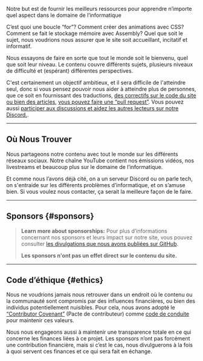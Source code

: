 <p><span class="text-style-headline-2">Notre but est de fournir les meilleurs ressources pour apprendre n’importe quel aspect dans le domaine de l’informatique</span></p>

C’est quoi une boucle “for”? Comment créer des animations avec CSS? Comment se fait le stockage mémoire avec Assembly? Quel que soit le sujet, nous voudrions nous assurer que le site soit accueillant, incitatif et informatif.

Nous essayons de faire en sorte que tout le monde soit le bienvenu, quel que soit leur niveau. Le contenu couvre différents sujets, plusieurs niveaux de difficulté et (espérant) différentes perspectives.

C'est certainement un objectif ambitieux, et il sera difficile de l'atteindre seul, donc si vous pensez pouvoir nous aider à atteindre plus de personnes, que ce soit en fournissant des traductions, [des correctifs sur le code du site](https://github.com/unicorn-utterances/unicorn-utterances/issues?q=is%3Aopen+is%3Aissue+label%3A%22good+first+issue%22) [ou bien des articles](https://github.com/unicorn-utterances/unicorn-utterances#blog-posts), [vous pouvez faire une “pull request”](https://github.com/unicorn-utterances/unicorn-utterances/pulls). Vous pouvez aussi [participer aux discussions et aidez les autres lecteurs sur notre Discord.](https://discord.gg/FMcvc6T).

---

## Où Nous Trouver

Nous partageons notre contenu avec tout le monde sur les différents réseaux sociaux. Notre chaîne YouTube contient nos émissions vidéos, nos livestreams et beaucoup plus sur le domaine de l’informatique.

Et comme nous l’avons déjà cité, on a un serveur Discord ou on parle tech, on s'entraide sur les différents problèmes d’informatique, et on s’amuse bien. Si vous voulez nous contacter, ça serait la meilleure façon de le faire.

<!-- split -->

---

## Sponsors {#sponsors}

<!-- split -->

> **Learn more about sponsorships:**
> Pour plus d’informations concernant nos sponsors et leurs impact sur notre site, vous pouvez consulter [les divulgations que nous avons publiées sur GitHub](https://github.com/unicorn-utterances/unicorn-utterances/issues?q=is%3Aissue+label%3Adisclosure+is%3Aclosed).
>
> **Les sponsors n'ont pas un effet direct sur le contenu du site.**

---

## Code d’éthique {#ethics}

Nous ne voudrions jamais nous retrouver dans un endroit où le contenu ou la communauté sont compromis par des influences financières, ou bien des individus potentiellement nuisibles. Pour cela, nous avons adopté le
[“Contributor Covenant”](https://www.contributor-covenant.org/)
(Pacte de contributeur) comme [code de conduite](https://github.com/unicorn-utterances/unicorn-utterances/blob/master/CODE_OF_CONDUCT.md) pour maintenir ces valeurs.

Nous nous engageons aussi à maintenir une transparence totale en ce qui concerne les finances liées à ce projet. Les sponsors n’ont pas forcément une contribution financière, mais si c’est le cas, nous divulguerons à la fois à quoi servent ces finances et ce qui sera fait en échange.
